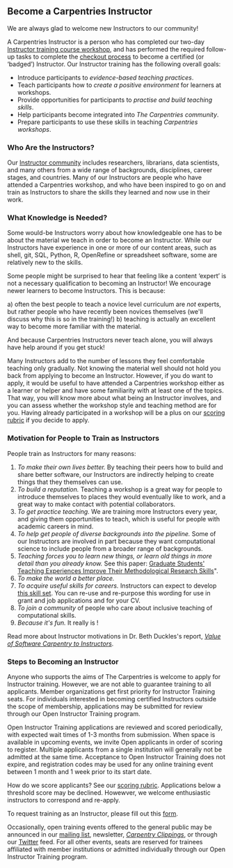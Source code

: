 ## Become a Carpentries Instructor

We are always glad to welcome new Instructors to our community! 

A Carpentries Instructor is a person who has completed our two-day 
[Instructor training course workshop](http://carpentries.github.io/instructor-training/), and 
has performed the required follow-up tasks to complete 
the [checkout process](http://carpentries.github.io/instructor-training/checkout/) to become a certified (or ‘badged’) 
Instructor. Our Instructor training has the following overall goals:

- Introduce participants to *evidence-based teaching practices*.
- Teach participants how to *create a positive environment* for learners at workshops.
- Provide opportunities for participants to *practise and build teaching skills*.
- Help participants become integrated into *The Carpentries community*.
- Prepare participants to use these skills in teaching *Carpentries workshops*.

### Who Are the Instructors?

Our [Instructor community](https://carpentries.org/instructors/) includes researchers, librarians, data scientists, and many others 
from a wide range of backgrounds, disciplines, career stages, and countries. Many of our Instructors are 
people who have attended a Carpentries workshop, and who have been inspired to go on and train as Instructors to 
share the skills they learned and now use in their work.

### What Knowledge is Needed?

Some would-be Instructors worry about how knowledgeable one has to be about the material we teach in order to become an Instructor. 
While our Instructors have experience in one or more of our content areas, such as shell, git, SQL, Python, R, OpenRefine or 
spreadsheet software, some are relatively new to the skills. 

Some people might be surprised to hear that feeling like a content ‘expert’ is not a necessary qualification to becoming an 
Instructor! We encourage newer learners to become Instructors. This is because: 

a) often the best people to teach a novice level curriculum are *not* experts, but rather 
people who have recently been novices themselves (we'll discuss why this is so in the training!) 
b) teaching is actually an excellent way to become more familiar with the material. 

And because Carpentries Instructors never teach alone, you will always have help around if you get stuck!

Many Instructors add to the number of lessons they feel comfortable teaching only gradually. Not knowing the material well should not hold you back from applying to become an Instructor. However, if you do want to apply, it would be useful to have attended a Carpentries workshop either as a learner or helper and have some familiarity with at least one of the topics. That way, you will know more about what being an Instructor involves, and you can assess whether the workshop style and teaching method are for you. 
Having already participated in a workshop will be a plus on our [scoring rubric](https://github.com/carpentries/Instructor-training/blob/gh-pages/files/rubric.md#) if you decide to apply. 

### Motivation for People to Train as Instructors

People train as Instructors for many reasons:

1. *To make their own lives better.* By teaching their peers how to build and share better software, our Instructors are indirectly helping to create things that they themselves can use.
2. *To build a reputation.* Teaching a workshop is a great way for people to introduce themselves to places they would eventually like to work, and a great way to make contact with potential collaborators.
3. *To get practice teaching.* We are training more Instructors every year, and giving them opportunities to teach, which is useful for people with academic careers in mind.
4. *To help get people of diverse backgrounds into the pipeline.* Some of our Instructors are involved in part because they want computational science to include people from a broader range of backgrounds.
5. *Teaching forces you to learn new things, or learn old things in more detail than you already know.* See this paper: [Graduate Students' Teaching Experiences Improve Their Methodological Research Skills](http://science.sciencemag.org/content/333/6045/1037)".
6. *To make the world a better place.* 
7. *To acquire useful skills for careers.* Instructors can expect to develop [this skill set](https://github.com/carpentries/commons/blob/master/text-for-instructors.md#). You can re-use and re-purpose this wording for use in grant and job applications and for your CV.
8. *To join a community* of people who care about inclusive teaching of computational skills. 
9. *Because it's fun.* It really is !

Read more about Instructor motivations in Dr. Beth Duckles's report, [*Value of Software Carpentry to Instructors*](https://software-carpentry.org/files/bib/duckles-Instructor-engagement-2016.pdf).

### Steps to Becoming an Instructor

Anyone who supports the aims of The Carpentries is welcome to apply for Instructor training. However, we are not able to 
guarantee training to all applicants. Member organizations get first priority for Instructor Training seats. For individuals
interested in becoming certified Instructors outside the scope of membership, applications may be submitted for review
through our Open Instructor Training program.

Open Instructor Training applications are reviewed and scored periodically, with expected wait times of 1-3 months from 
submission. When space is available in upcoming events, we invite Open applicants in order of scoring to register. Multiple 
applicants from a single institution will generally not be admitted at the same time. Acceptance to Open Instructor Training 
does not expire, and registration codes may be used for any online training event between 1 month and 1 week prior to its start date. 

How do we score applicants? See our [scoring rubric](https://github.com/carpentries/Instructor-training/blob/gh-pages/files/rubric.md#). 
Applications below a threshold score may be declined. Howewver, we welcome enthusiastic instructors to correspond and re-apply. 

To request training as an Instructor, please fill out this [form](https://amy.carpentries.org/forms/request_training/).

Occasionally, open training events offered to the general public may be announced 
in our [mailing list](https://carpentries.topicbox.com/groups/discuss), 
newsletter, [*Carpentry Clippings*](http://eepurl.com/cfODMH), or through 
our [Twitter](https://twitter.com/thecarpentries) feed. 
For all other events, seats are reserved for trainees affiliated with member institutions or admitted individually through our Open Instructor Training program.
